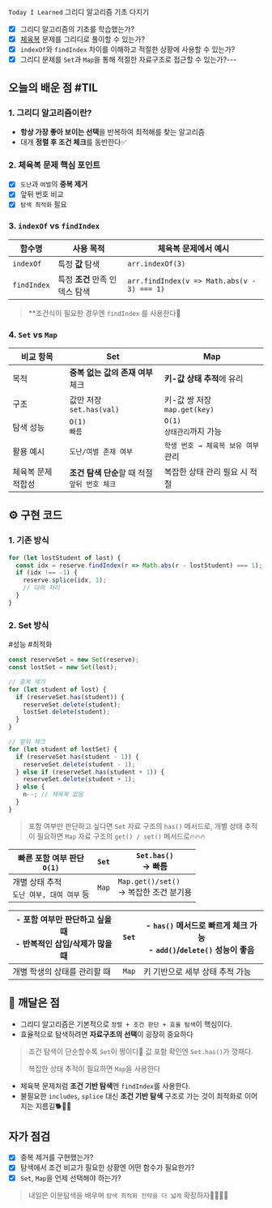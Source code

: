 `Today I Learned` 그리디 알고리즘 기초 다지기

- [x] 그리디 알고리즘의 기초를 학습했는가?
- [x] [체육복](https://school.programmers.co.kr/learn/courses/30/lessons/42862) 문제를 그리디로 풀이할 수 있는가?
- [x] `indexOf`와 `findIndex` 차이를 이해하고 적절한 상황에 사용할 수 있는가?
- [x] 그리디 문제를 `Set`과 `Map`을 통해 적절한 자료구조로 접근할 수 있는가?---

## 오늘의 배운 점 #TIL

### 1. 그리디 알고리즘이란?

- **항상 가장 좋아 보이는 선택**을 반복하여 최적해를 찾는 알고리즘
- 대개 **정렬 후 조건 체크**를 동반한다✅

### 2. 체육복 문제 핵심 포인트

- [x] `도난`과 `여벌`의 **중복 제거**
- [x] 앞뒤 번호 비교
- [x] `탐색 최적화` 필요

### 3. `indexOf` vs `findIndex`

|함수명|사용 목적|체육복 문제에서 예시|
|---|---|---|
|`indexOf`|특정 **값** 탐색|`arr.indexOf(3)`|
|`findIndex`|특정 **조건** 만족 인덱스 탐색|`arr.findIndex(v => Math.abs(v - 3) === 1)`|

> **조건식이 필요한 경우엔 `findIndex` 를 사용한다📌

### 4.  `Set` vs `Map` 

| 비교 항목      | Set                               | Map                         |
| ---------- | --------------------------------- | --------------------------- |
| 목적         | **중복 없는 값의 존재 여부** 체크             | **키-값 상태 추적**에 유리           |
| 구조         | 값만 저장 <br>`set.has(val)`          | 키-값 쌍 저장 <br>`map.get(key)` |
| 탐색 성능      | `O(1)` <br>`빠름`                   | `O(1)` <br>`상태관리`까지 가능      |
| 활용 예시      | `도난/여벌 존재 여부`                     | `학생 번호 → 체육복 보유 여부` 관리      |
| 체육복 문제 적합성 | **조건 탐색 단순**할 때 적절 <br>`앞뒤 번호 체크` | 복잡한 상태 관리 필요 시 적절           |
## ⚙️ 구현 코드

### 1. 기존 방식 

```javascript
for (let lostStudent of lost) {
  const idx = reserve.findIndex(r => Math.abs(r - lostStudent) === 1);
  if (idx !== -1) {
    reserve.splice(idx, 1);
    // 대여 처리
  }
}
```
### 2. Set 방식 
#성능 #최적화

```javascript
const reserveSet = new Set(reserve);
const lostSet = new Set(lost);

// 중복 제거
for (let student of lost) {
  if (reserveSet.has(student)) {
    reserveSet.delete(student);
    lostSet.delete(student);
  }
}

// 앞뒤 체크
for (let student of lostSet) {
  if (reserveSet.has(student - 1)) {
    reserveSet.delete(student - 1);
  } else if (reserveSet.has(student + 1)) {
    reserveSet.delete(student + 1);
  } else {
    n--; // 체육복 없음
  }
}
```

> 포함 여부만 판단하고 싶다면 `Set` 자료 구조의 `has()` 메서드로,
> 개별 상태 추적이 필요하면 `Map` 자료 구조의 `get() / set()` 메서드로🔥🔥🔥

| 빠른 포함 여부 판단 <br>`O(1)`        | `Set` | `Set.has()` <br>→ 빠름               |
| ----------------------------- | ----- | ---------------------------------- |
| 개별 상태 추적 <br>`도난 여부, 대여 여부` 등 | `Map` | `Map.get()/set()` <br>→ 복잡한 조건 분기용 |

| - 포함 여부만 판단하고 싶을 때<br>- 반복적인 삽입/삭제가 많을 때 | `Set` | - `has()` 메서드로 빠르게 체크 가능<br>- `add()`/`delete()` 성능이 좋음 |
| ---------------------------------------- | ----- | ------------------------------------------------------- |
| 개별 학생의 상태를 관리할 때                         | `Map` | 키 기반으로 세부 상태 추적 가능                                      |

## 🧘 깨달은 점

- 그리디 알고리즘은 기본적으로 `정렬 + 조건 판단 + 효율 탐색`이 핵심이다.
- 효율적으로 탐색하려면 **자료구조의 선택**이 굉장히 중요하다

> 조건 탐색이 단순할수록 `Set`이 짱이다🙌
> 값 포함 확인엔 `Set.has()`가 깡패다.
> 
> 복잡한 상태 추적이 필요하면 `Map`을 사용한다
    
- 체육복 문제처럼 **조건 기반 탐색**엔 `findIndex`를 사용한다.
- 불필요한 `includes`, `splice` 대신 **조건 기반 탐색** 구조로 가는 것이 최적화로 이어지는 지름길🐕🐾🐾

## 자가 점검

- [x]  중복 제거를 구현했는가?
- [x]  탐색에서 조건 비교가 필요한 상황엔 어떤 함수가 필요한가?
- [x] `Set`, `Map`을 언제 선택해야 하는가?

> 내일은 이분탐색을 배우며 `탐색 최적화 전략을 더 넓게` 확장하자💪🏻💪🏻